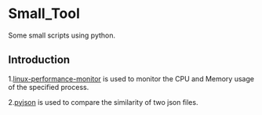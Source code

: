 # Small_Tool
Some small scripts using python.

## Introduction
1.[linux-performance-monitor](https://github.com/leeyoshinari/Small_Tool/tree/master/linux-performance-monitor) is used to monitor the CPU and Memory usage of the specified process.

2.[pyjson](https://github.com/leeyoshinari/Small_Tool/tree/master/pyjson) is used to compare the similarity of two json files.
